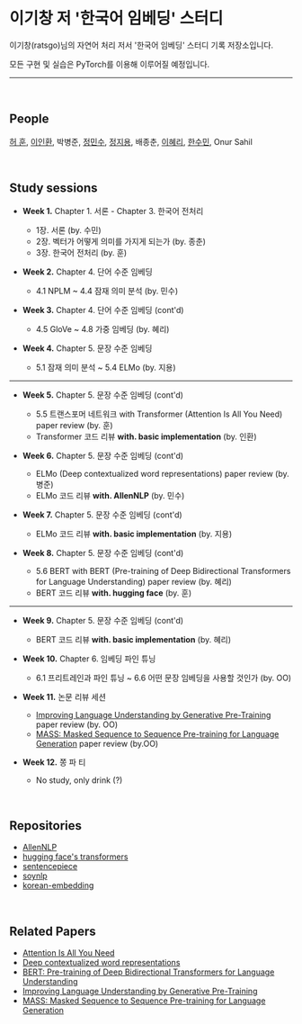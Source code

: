 # 이기창 저 '한국어 임베딩' 스터디
이기창(ratsgo)님의 자연어 처리 저서 '한국어 임베딩' 스터디 기록 저장소입니다. 

모든 구현 및 실습은 PyTorch를 이용해 이루어질 예정입니다.

---

<br/>

## People
[허 훈](https://github.com/Huffon), [이인환](https://github.com/lih0905), 박병준, [정민수](https://github.com/4seaday), [정지용](https://github.com/jistim), 배종춘, [이혜리](https://github.com/keirahrlee), [한수민](https://github.com/dlems), Onur Sahil

<br/>


## Study sessions
- **Week 1.** Chapter 1. 서론 - Chapter 3. 한국어 전처리
	- 1장. 서론 (by. 수민)
	- 2장. 벡터가 어떻게 의미를 가지게 되는가 (by. 종춘)
	- 3장. 한국어 전처리 (by. 훈)

- **Week 2.** Chapter 4. 단어 수준 임베딩
	- 4.1 NPLM ~ 4.4 잠재 의미 분석 (by. 민수)

- **Week 3.** Chapter 4. 단어 수준 임베딩 (cont'd)
	- 4.5 GloVe ~ 4.8 가중 임베딩 (by. 혜리)

- **Week 4.** Chapter 5. 문장 수준 임베딩
	- 5.1 잠재 의미 분석 ~ 5.4 ELMo (by. 지용)

---

- **Week 5.** Chapter 5. 문장 수준 임베딩 (cont'd)
	- 5.5 트랜스포머 네트워크 with Transformer (Attention Is All You Need) paper review (by. 훈)
	- Transformer 코드 리뷰 **with. basic implementation** (by. 인환)

- **Week 6.** Chapter 5. 문장 수준 임베딩 (cont'd)
	- ELMo (Deep contextualized word representations) paper review (by. 병준)
	- ELMo 코드 리뷰 **with. AllenNLP** (by. 민수)

- **Week 7.** Chapter 5. 문장 수준 임베딩 (cont'd)
	- ELMo 코드 리뷰 **with. basic implementation** (by. 지용)

- **Week 8.** Chapter 5. 문장 수준 임베딩 (cont'd)
	- 5.6 BERT with BERT (Pre-training of Deep Bidirectional Transformers for Language Understanding) paper review (by. 혜리)
	- BERT 코드 리뷰 **with. hugging face** (by. 훈)

---

- **Week 9.** Chapter 5. 문장 수준 임베딩 (cont'd)
	- BERT 코드 리뷰 **with. basic implementation** (by. 혜리)

- **Week 10.** Chapter 6. 임베딩 파인 튜닝
	- 6.1 프리트레인과 파인 튜닝 ~ 6.6 어떤 문장 임베딩을 사용할 것인가 (by. OO)

- **Week 11.** 논문 리뷰 세션
	- [Improving Language Understanding by Generative Pre-Training](https://s3-us-west-2.amazonaws.com/openai-assets/research-covers/language-unsupervised/language_understanding_paper.pdf) paper review (by. OO)
	- [MASS: Masked Sequence to Sequence Pre-training for Language Generation](https://arxiv.org/abs/1905.02450) paper review (by.OO)

- **Week 12.** 쫑 파 티 
	- No study, only drink (?)


<br/>

## Repositories
- [AllenNLP](https://github.com/allenai/allennlp)
- [hugging face's transformers](https://github.com/huggingface/transformers)
- [sentencepiece](https://github.com/google/sentencepiece)
- [soynlp](https://github.com/lovit/soynlp)
- [korean-embedding](https://github.com/ratsgo/embedding)


<br/>

## Related Papers
- [Attention Is All You Need](https://arxiv.org/abs/1706.03762)
- [Deep contextualized word representations](https://arxiv.org/pdf/1802.05365.pdf)
- [BERT: Pre-training of Deep Bidirectional Transformers for Language Understanding](https://arxiv.org/abs/1810.04805)
- [Improving Language Understanding by Generative Pre-Training](https://s3-us-west-2.amazonaws.com/openai-assets/research-covers/language-unsupervised/language_understanding_paper.pdf)
- [MASS: Masked Sequence to Sequence Pre-training for Language Generation](https://arxiv.org/abs/1905.02450)
